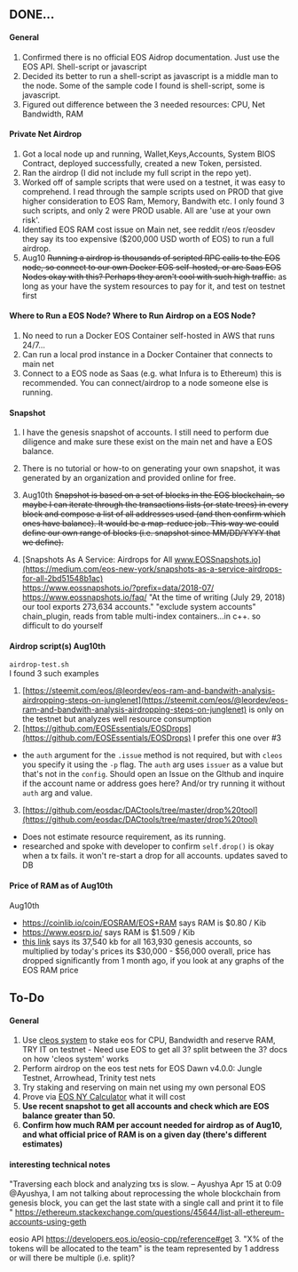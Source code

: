 ## DONE...
#### General
1. Confirmed there is no official EOS Aidrop documentation. Just use the EOS API. Shell-script or javascript
2. Decided its better to run a shell-script as javascript is a middle man to the node. Some of the sample code I found is shell-script, some is javascript.
3. Figured out difference between the 3 needed resources: CPU, Net Bandwidth, RAM

#### Private Net Airdrop
1. Got a local node up and running, Wallet,Keys,Accounts, System BIOS Contract, deployed successfully, created a new Token, persisted.
2. Ran the airdrop (I did not include my full script in the repo yet).
3. Worked off of sample scripts that were used on a testnet, it was easy to comprehend. I read through the sample scripts used on PROD that give higher consideration to EOS Ram, Memory, Bandwith etc. I only found 3 such scripts, and only 2 were PROD usable. All are 'use at your own risk'.
4. Identified EOS RAM cost issue on Main net, see reddit r/eos r/eosdev they say its too expensive ($200,000 USD worth of EOS) to run a full airdrop.
5. Aug10 ~~Running a airdrop is thousands of scripted RPC calls to the EOS node, so connect to our own Docker EOS self-hosted, or are Saas EOS Nodes okay with this? Perhaps they aren't cool with such high traffic.~~ as long as your have the system resources to pay for it, and test on testnet first

#### Where to Run a EOS Node? Where to Run Airdrop on a EOS Node?
1. No need to run a Docker EOS Container self-hosted in AWS that runs 24/7...
2. Can run a local prod instance in a Docker Container that connects to main net
3. Connect to a EOS node as Saas (e.g. what Infura is to Ethereum) this is recommended. You can connect/airdrop to a node someone else is running.

#### Snapshot
1. I have the genesis snapshot of accounts. I still need to perform due diligence and make sure these exist on the main net and have a EOS balance.
2. There is no tutorial or how-to on generating your own snapshot, it was generated by an organization and provided online for free.

3. Aug10th ~~Snapshot is based on a set of blocks in the EOS blockchain, so maybe I can iterate through the transactions lists (or state trees) in every block and compose a list of all addresses used (and then confirm which ones have balance). It would be a map-reduce job. This way we could define our own range of blocks (i.e. snapshot since MM/DD/YYYY that we define).~~
4. [Snapshots As A Service: Airdrops for All www.EOSSnapshots.io](https://medium.com/eos-new-york/snapshots-as-a-service-airdrops-for-all-2bd51548b1ac)  
https://www.eossnapshots.io/?prefix=data/2018-07/
https://www.eossnapshots.io/faq/
"At the time of writing (July 29, 2018) our tool exports 273,634 accounts."
"exclude system accounts"
chain_plugin, reads from table multi-index containers...in c++. so difficult to do yourself

#### Airdrop script(s) Aug10th
`airdrop-test.sh`  
I found 3 such examples   
1. [https://steemit.com/eos/@leordev/eos-ram-and-bandwith-analysis-airdropping-steps-on-junglenet](https://steemit.com/eos/@leordev/eos-ram-and-bandwith-analysis-airdropping-steps-on-junglenet) is only on the testnet but analyzes well resource consumption
2. [https://github.com/EOSEssentials/EOSDrops](https://github.com/EOSEssentials/EOSDrops) I prefer this one over #3
- the `auth` argument for the `.issue` method is not required, but with `cleos` you specify it using the `-p` flag. The `auth` arg uses `issuer` as a value but that's not in the `config`. Should open an Issue on the GIthub and inquire if the account name or address goes here? And/or try running it without `auth` arg and value.
3. [https://github.com/eosdac/DACtools/tree/master/drop%20tool](https://github.com/eosdac/DACtools/tree/master/drop%20tool)
- Does not estimate resource requirement, as its running.
- researched and spoke with developer to confirm `self.drop()` is okay when a tx fails. it won't re-start a drop for all accounts. updates saved to DB

#### Price of RAM as of Aug10th
Aug10th
- https://coinlib.io/coin/EOSRAM/EOS+RAM says RAM is $0.80 / Kib
- https://www.eosrp.io/ says RAM is $1.509 / Kib  
- [this link](https://steemit.com/eos/@leordev/eos-ram-and-bandwith-analysis-airdropping-steps-on-junglenet) says its 37,540 kb for all 163,930 genesis accounts, so multiplied by today's prices its $30,000 - $56,000
overall, price has dropped significantly from 1 month ago, if you look at any graphs of the EOS RAM price

## To-Do
#### General
1. Use [cleos system](https://developers.eos.io/eosio-cleos/v1.1.0/reference#cleos-system-regproxy) to stake eos for CPU, Bandwidth and reserve RAM, TRY IT on testnet - Need use EOS to get all 3? split between the 3? docs on how 'cleos system' works 
2. Perform airdrop on the eos test nets for EOS Dawn v4.0.0: Jungle Testnet, Arrowhead, Trinity test nets
3. Try staking and reserving on main net using my own personal EOS
4. Prove via [EOS NY Calculator](https://www.eosrp.io/#calc) what it will cost
5. **Use recent snapshot to get all accounts and check which are EOS balance greater than 50.**
6. **Confirm how much RAM per account needed for airdrop as of Aug10, and what official price of RAM is on a given day (there's different estimates)**


#### interesting technical notes
"Traversing each block and analyzing txs is slow. – Ayushya Apr 15 at 0:09
@Ayushya, I am not talking about reprocessing the whole blockchain from genesis block, you can get the last state with a single call and print it to file "
https://ethereum.stackexchange.com/questions/45644/list-all-ethereum-accounts-using-geth

eosio API https://developers.eos.io/eosio-cpp/reference#get
3. "X% of the tokens will be allocated to the team" is the team represented by 1 address or will there be multiple (i.e. split)?


